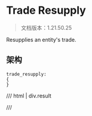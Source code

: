 # Trade Resupply

> 文档版本：1.21.50.25

Resupplies an entity's trade.

## 架构

```mcschema
trade_resupply:
{
}

```

/// html | div.result

///

